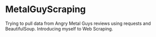 # MetalGuyScraping
Trying to pull data from Angry Metal Guys reviews using requests and BeautifulSoup. Introducing myself to Web Scraping.
